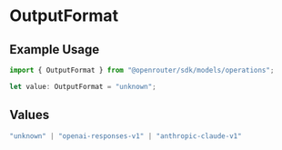 # OutputFormat

## Example Usage

```typescript
import { OutputFormat } from "@openrouter/sdk/models/operations";

let value: OutputFormat = "unknown";
```

## Values

```typescript
"unknown" | "openai-responses-v1" | "anthropic-claude-v1"
```